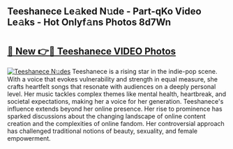 ## Teeshanece Le𝚊ked N𝚞de - Part-qKo Video Le𝚊ks - Hot Onlyf𝚊ns Photos 8d7Wn

# <h2><a href="http://ab42269.deff.icu/?id=Teeshanece">🔗 New 👉🔴 Teeshanece VIDEO Photos</a></h2>

[![Teeshanece N𝚞des](https://i.imgur.com/rIISA9y.gif)](http://ab42269.deff.icu/?id=Teeshanece)
Teeshanece is a rising star in the indie-pop scene. With a voice that evokes vulnerability and strength in equal measure, she crafts heartfelt songs that resonate with audiences on a deeply personal level. Her music tackles complex themes like mental health, heartbreak, and societal expectations, making her a voice for her generation. Teeshanece's influence extends beyond her online presence. Her rise to prominence has sparked discussions about the changing landscape of online content creation and the complexities of online fandom. Her controversial approach has challenged traditional notions of beauty, sexuality, and female empowerment.
